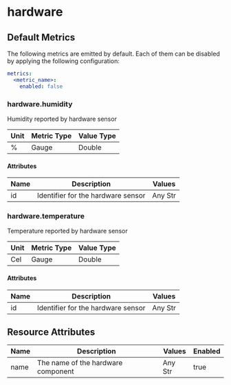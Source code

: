 [comment]: <> (Code generated by mdatagen. DO NOT EDIT.)

# hardware

## Default Metrics

The following metrics are emitted by default. Each of them can be disabled by applying the following configuration:

```yaml
metrics:
  <metric_name>:
    enabled: false
```

### hardware.humidity

Humidity reported by hardware sensor

| Unit | Metric Type | Value Type |
| ---- | ----------- | ---------- |
| % | Gauge | Double |

#### Attributes

| Name | Description | Values |
| ---- | ----------- | ------ |
| id | Identifier for the hardware sensor | Any Str |

### hardware.temperature

Temperature reported by hardware sensor

| Unit | Metric Type | Value Type |
| ---- | ----------- | ---------- |
| Cel | Gauge | Double |

#### Attributes

| Name | Description | Values |
| ---- | ----------- | ------ |
| id | Identifier for the hardware sensor | Any Str |

## Resource Attributes

| Name | Description | Values | Enabled |
| ---- | ----------- | ------ | ------- |
| name | The name of the hardware component | Any Str | true |
